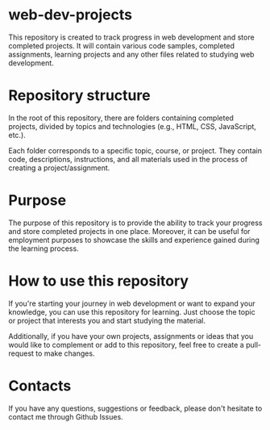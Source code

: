 # web-dev-projects
This repository is created to track progress in web development and store completed projects. It will contain various code samples, completed assignments, learning projects and any other files related to studying web development.

# Repository structure
In the root of this repository, there are folders containing completed projects, divided by topics and technologies (e.g., HTML, CSS, JavaScript, etc.).

Each folder corresponds to a specific topic, course, or project. They contain code, descriptions, instructions, and all materials used in the process of creating a project/assignment.

# Purpose
The purpose of this repository is to provide the ability to track your progress and store completed projects in one place. Moreover, it can be useful for employment purposes to showcase the skills and experience gained during the learning process.

# How to use this repository
If you're starting your journey in web development or want to expand your knowledge, you can use this repository for learning. Just choose the topic or project that interests you and start studying the material.

Additionally, if you have your own projects, assignments or ideas that you would like to complement or add to this repository, feel free to create a pull-request to make changes.

# Contacts
If you have any questions, suggestions or feedback, please don't hesitate to contact me through Github Issues.